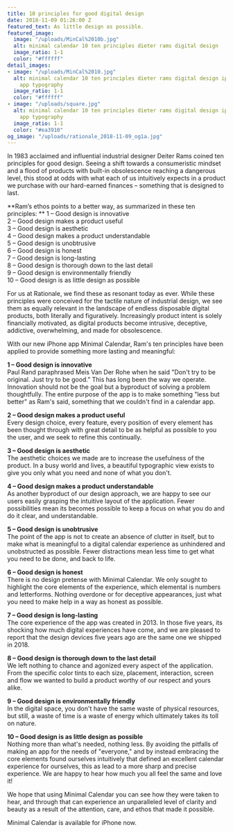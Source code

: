 ```yaml
---
title: 10 principles for good digital design
date: 2018-11-09 01:26:00 Z
featured_text: As little design as possible.
featured_image:
  image: "/uploads/MinCal%2010b.jpg"
  alt: minimal calendar 10 ten principles dieter rams digital design
  image_ratio: 1-1
  color: "#ffffff"
detail_images:
- image: "/uploads/MinCal%2010.jpg"
  alt: minimal calendar 10 ten principles dieter rams digital design iphone calendar
    app typography
  image_ratio: 1-1
  color: "#ffffff"
- image: "/uploads/square.jpg"
  alt: minimal calendar 10 ten principles dieter rams digital design iphone calendar
    app typography
  image_ratio: 1-1
  color: "#ea3910"
og_image: "/uploads/rationale_2018-11-09_og1a.jpg"
---
```


In 1983 acclaimed and influential industrial designer Deiter Rams coined ten principles for good design. Seeing a shift towards a consumeristic mindset and a flood of products with built-in obsolescence reaching a dangerous level, this stood at odds with what each of us intuitively expects in a product we purchase with our hard-earned finances – something that is designed to last. 

**Ram’s ethos points to a better way, as summarized in these ten principles:
**
1 – Good design is innovative <br>
2 – Good design makes a product useful <br>
3 – Good design is aesthetic <br>
4 – Good design makes a product understandable <br>
5 – Good design is unobtrusive <br>
6 – Good design is honest <br>
7 – Good design is long-lasting <br>
8 – Good design is thorough down to the last detail <br>
9 – Good design is environmentally friendly <br>
10 – Good design is as little design as possible <br>

For us at Rationale, we find these as resonant today as ever. While these principles were conceived for the tactile nature of industrial design, we see them as equally relevant in the landscape of endless disposable digital products, both literally and figuratively. Increasingly product intent is solely financially motivated, as digital products become intrusive, deceptive, addictive, overwhelming, and made for obsolescence.

With our new iPhone app Minimal Calendar, Ram's ten principles have been applied to provide something more lasting and meaningful:

**1 – Good design is innovative** <br>
Paul Rand paraphrased Meis Van Der Rohe when he said "Don't try to be original. Just try to be good.” This has long been the way we operate. Innovation should not be the goal but a byproduct of solving a problem thoughtfully. The entire purpose of the app is to make something "less but better" as Ram's said, something that we couldn't find in a calendar app. 


**2 – Good design makes a product useful** <br>
Every design choice, every feature, every position of every element has been thought through with great detail to be as helpful as possible to you the user, and we seek to refine this continually. 

**3 – Good design is aesthetic** <br>
The aesthetic choices we made are to increase the usefulness of the product. In a busy world and lives, a beautiful typographic view exists to give you only what you need and none of what you don't.

**4 – Good design makes a product understandable** <br>
As another byproduct of our design approach, we are happy to see our users easily grasping the intuitive layout of the application. Fewer possibilities mean its becomes possible to keep a focus on what you do and do it clear, and understandable. 

**5 – Good design is unobtrusive** <br>
The point of the app is not to create an absence of clutter in itself, but to make what is meaningful to a digital calendar experience as unhindered and unobstructed as possible. Fewer distractions mean less time to get what you need to be done, and back to life.

**6 – Good design is honest** <br>
There is no design pretense with Minimal Calendar. We only sought to highlight the core elements of the experience, which elemental is numbers and letterforms. Nothing overdone or for deceptive appearances, just what you need to make help in a way as honest as possible. 

**7 – Good design is long-lasting** <br>
The core experience of the app was created in 2013. In those five years, its shocking how much digital experiences have come, and we are pleased to report that the design devices five years ago are the same one we shipped in 2018. 

**8 – Good design is thorough down to the last detail** <br>
We left nothing to chance and agonized every aspect of the application. From the specific color tints to each size, placement, interaction, screen and flow we wanted to build a product worthy of our respect and yours alike. 

**9 – Good design is environmentally friendly** <br>
In the digital space, you don't have the same waste of physical resources, but still, a waste of time is a waste of energy which ultimately takes its toll on nature. 

**10 – Good design is as little design as possible** <br>
Nothing more than what's needed, nothing less. By avoiding the pitfalls of making an app for the needs of "everyone," and by instead embracing the core elements found ourselves intuitively that defined an excellent calendar experience for ourselves, this as lead to a more sharp and precise experience. We are happy to hear how much you all feel the same and love it!

We hope that using Minimal Calendar you can see how they were taken to hear, and through that can experience an unparalleled level of clarity and beauty as a result of the attention, care, and ethos that made it possible. 

Minimal Calendar is available for iPhone now. 